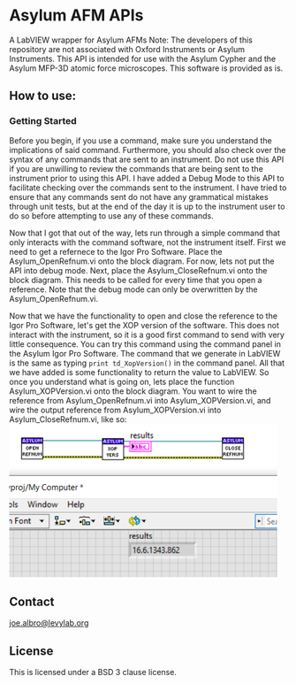 # Asylum AFM APIs
 A LabVIEW wrapper for Asylum AFMs
 Note: The developers of this repository are not associated with Oxford Instruments or Asylum Instruments. 
 This API is intended for use with the Asylum Cypher and the Asylum MFP-3D atomic force microscopes. This software is provided as is.
## How to use:
### Getting Started
Before you begin, if you use a command, make sure you understand the implications of said command. Furthermore, you should also check over the syntax of any commands that are sent to an instrument. Do not use this API if you are unwilling to review the commands that are being sent to the instrument prior to using this API. I have added a Debug Mode to this API to facilitate checking over the commands sent to the instrument. I have tried to ensure that any commands sent do not have any grammatical mistakes through unit tests, but at the end of the day it is up to the instrument user to do so before attempting to use any of these commands.

Now that I got that out of the way, lets run through a simple command that only interacts with the command software, not the instrument itself. First we need to get a refernece to the Igor Pro Software. Place the Asylum_OpenRefnum.vi onto the block diagram. For now, lets not put the API into debug mode. Next, place the Asylum_CloseRefnum.vi onto the block diagram. This needs to be called for every time that you open a reference. Note that the debug mode can only be overwritten by the Asylum_OpenRefnum.vi. 

Now that we have the functionality to open and close the reference to the Igor Pro Software, let's get the XOP version of the software. This does not interact with the instrument, so it is a good first command to send with very little consequence. You can try this command using the command panel in the Asylum Igor Pro Software. The command that we generate in LabVIEW is the same as typing `print td_XopVersion()` in the command panel. All that we have added is some functionality to return the value to LabVIEW. So once you understand what is going on, lets place the function Asylum_XOPVersion.vi onto the block diagram. You want to wire the reference from 
Asylum_OpenRefnum.vi into Asylum_XOPVersion.vi, and wire the output reference from Asylum_XOPVersion.vi into Asylum_CloseRefnum.vi, like so:
![Basic Example](/resource/ExampleUse.png)



## Contact
joe.albro@levylab.org
## License
This is licensed under a BSD 3 clause license.

